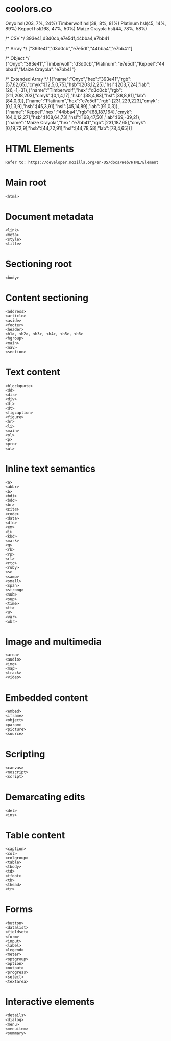 # coolors.co
Onyx          hsl(203, 7%, 24%)
Timberwolf    hsl(38, 8%, 81%)
Platinum      hsl(45, 14%, 89%)
Keppel        hsl(168, 47%, 50%)
Maize Crayola hsl(44, 78%, 58%)

/* CSV */
393e41,d3d0cb,e7e5df,44bba4,e7bb41

/* Array */
["393e41","d3d0cb","e7e5df","44bba4","e7bb41"]

/* Object */
{"Onyx":"393e41","Timberwolf":"d3d0cb","Platinum":"e7e5df","Keppel":"44bba4","Maize Crayola":"e7bb41"}

/* Extended Array */
[{"name":"Onyx","hex":"393e41","rgb":[57,62,65],"cmyk":[12,5,0,75],"hsb":[203,12,25],"hsl":[203,7,24],"lab":[26,-1,-3]},{"name":"Timberwolf","hex":"d3d0cb","rgb":[211,208,203],"cmyk":[0,1,4,17],"hsb":[38,4,83],"hsl":[38,8,81],"lab":[84,0,3]},{"name":"Platinum","hex":"e7e5df","rgb":[231,229,223],"cmyk":[0,1,3,9],"hsb":[45,3,91],"hsl":[45,14,89],"lab":[91,0,3]},{"name":"Keppel","hex":"44bba4","rgb":[68,187,164],"cmyk":[64,0,12,27],"hsb":[168,64,73],"hsl":[168,47,50],"lab":[69,-39,2]},{"name":"Maize Crayola","hex":"e7bb41","rgb":[231,187,65],"cmyk":[0,19,72,9],"hsb":[44,72,91],"hsl":[44,78,58],"lab":[78,4,65]}]


# HTML Elements
    Refer to: https://developer.mozilla.org/en-US/docs/Web/HTML/Element
# Main root
    <html>

# Document metadata
    <link>
    <meta>
    <style>
    <title>

# Sectioning root
    <body>

# Content sectioning
    <address>
    <article>
    <aside>
    <footer>
    <header>
    <h1>, <h2>, <h3>, <h4>, <h5>, <h6>
    <hgroup>
    <main>
    <nav>
    <section>

# Text content
    <blockquote>
    <dd>
    <dir>
    <div>
    <dl>
    <dt>
    <figcaption>
    <figure>
    <hr>
    <li>
    <main>
    <ol>
    <p>
    <pre>
    <ul>

# Inline text semantics
    <a>
    <abbr>
    <b>
    <bdi>
    <bdo>
    <br>
    <cite>
    <code>
    <data>
    <dfn>
    <em>
    <i>
    <kbd>
    <mark>
    <q>
    <rb>
    <rp>
    <rt>
    <rtc>
    <ruby>
    <s>
    <samp>
    <small>
    <span>
    <strong>
    <sub>
    <sup>
    <time>
    <tt>
    <u>
    <var>
    <wbr>

# Image and multimedia
    <area>
    <audio>
    <img>
    <map>
    <track>
    <video>

# Embedded content
    <embed>
    <iframe>
    <object>
    <param>
    <picture>
    <source>

# Scripting
    <canvas>
    <noscript>
    <script>

# Demarcating edits
    <del>
    <ins>

# Table content
    <caption>
    <col>
    <colgroup>
    <table>
    <tbody>
    <td>
    <tfoot>
    <th>
    <thead>
    <tr>

# Forms
    <button>
    <datalist>
    <fieldset>
    <form>
    <input>
    <label>
    <legend>
    <meter>
    <optgroup>
    <option>
    <output>
    <progress>
    <select>
    <textarea>

# Interactive elements
    <details>
    <dialog>
    <menu>
    <menuitem>
    <summary>


